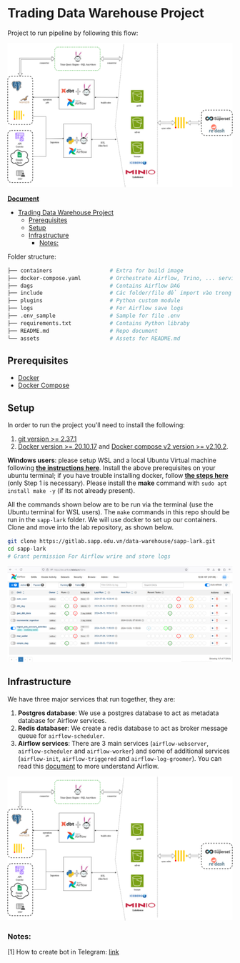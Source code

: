 # Trading Data Warehouse Project

Project to run pipeline by following this flow:

![Flow](./assets/architecture.png)

**[Document](https://drive.google.com/drive/folders/1PUfJYkZRChRdH8OuSIaEAhrGeqAbqmQU?usp=drive_link)**

- [Trading Data Warehouse Project](#trading-data-warehouse-project)
  - [Prerequisites](#prerequisites)
  - [Setup](#setup)
  - [Infrastructure](#infrastructure)
    - [Notes:](#notes)

Folder structure:

```bash
├── containers                  # Extra for build image
├── docker-compose.yaml         # Orchestrate Airflow, Trino, ... services
├── dags                        # Contains Airflow DAG
├── include                     # Các folder/file để import vào trong DAG
├── plugins                     # Python custom module
├── logs                        # For Airflow save logs
├── .env_sample                 # Sample for file .env
├── requirements.txt            # Contains Python libraby
├── README.md                   # Repo document
└── assets                      # Assets for README.md
```

## Prerequisites

* [Docker](https://docs.docker.com/engine/install/)
* [Docker Compose](https://www.digitalocean.com/community/tutorials/how-to-install-and-use-docker-compose-on-ubuntu-20-04)

## Setup

In order to run the project you'll need to install the following:
 
1. [git version >= 2.37.1](https://github.com/git-guides/install-git)
2. [Docker version >= 20.10.17](https://docs.docker.com/engine/install/) and [Docker compose v2 version >= v2.10.2](https://docs.docker.com/compose/#compose-v2-and-the-new-docker-compose-command).

**Windows users**: please setup WSL and a local Ubuntu Virtual machine following **[the instructions here](https://ubuntu.com/tutorials/install-ubuntu-on-wsl2-on-windows-10#1-overview)**. Install the above prerequisites on your ubuntu terminal; if you have trouble installing docker, follow **[the steps here](https://www.digitalocean.com/community/tutorials/how-to-install-and-use-docker-on-ubuntu-22-04#step-1-installing-docker)** (only Step 1 is necessary). Please install the **make** command with `sudo apt install make -y` (if its not already present). 

All the commands shown below are to be run via the terminal (use the Ubuntu terminal for WSL users). The `make` commands in this repo should be run in the `sapp-lark` folder. We will use docker to set up our containers. Clone and move into the lab repository, as shown below.

```bash
git clone https://gitlab.sapp.edu.vn/data-warehouse/sapp-lark.git
cd sapp-lark
# Grant permission For Airflow wrire and store logs
```

![Airflow](./assets/airflow.png)

## Infrastructure 

We have three major services that run together, they are:

1. **Postgres database**: We use a postgres database to act as metadata database for Airflow services.
2. **Redis databaser**: We create a redis database to act as broker message queue for `airflow-scheduler`.
3. **Airflow services**: There are 3 main services (`airflow-webserver`, `airflow-scheduler` and `airflow-worker`) and some of additional services (`airflow-init`, `airflow-triggered` and `airflow-log-groomer`). You can read this [document](https://airflow.apache.org/docs/apache-airflow/stable/core-concepts/overview.html) to more understand Airflow.

![Infra](./assets/architecture.png)

### Notes:
[1] How to create bot in Telegram: [link](https://stackoverflow.com/questions/31197659/how-to-send-request-to-telegram-bot-api)
